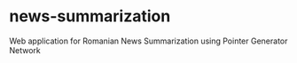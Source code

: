# news-summarization
Web application for Romanian News Summarization using Pointer Generator Network
